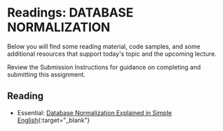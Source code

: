 # Readings: DATABASE NORMALIZATION

Below you will find some reading material, code samples, and some additional resources that support today's topic and the upcoming lecture.

Review the Submission Instructions for guidance on completing and submitting this assignment.

## Reading

- Essential: [Database Normalization Explained in Simple English](https://www.essentialsql.com/get-ready-to-learn-sql-database-normalization-explained-in-simple-english/){:target="_blank"}

<!-- ## Additional Resources

PLACEHOLDER

### Videos

PLACEHOLDER

### Bookmark/Skim

PLACEHOLDER -->
